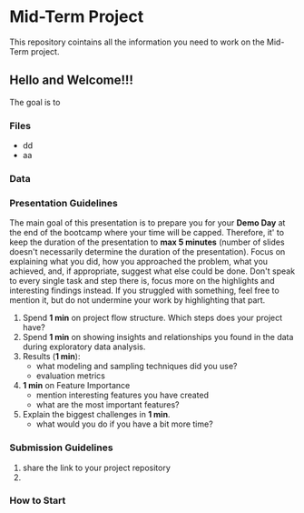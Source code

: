 # Mid-Term Project
This repository cointains all the information you need to work on the Mid-Term project.

## Hello and Welcome!!!

The goal is to 

### Files

- dd 
- aa

### Data


### Presentation Guidelines

The main goal of this presentation is to prepare you for your **Demo Day** at the end of the bootcamp where your time will be capped. Therefore, it' to keep the duration of the presentation to **max 5 minutes** (number of slides doesn't necessarily determine the duration of the presentation). Focus on explaining what you did, how you approached the problem, what you achieved, and, if appropriate, suggest what else could be done. Don't speak to every single task and step there is, focus more on the highlights and interesting findings instead. If you struggled with something, feel free to mention it, but do not undermine your work by highlighting that part.

1. Spend **1 min** on project flow structure.
    Which steps does your project have?
2. Spend **1 min** on showing insights and relationships you found in the data during exploratory data analysis.
3. Results (**1 min**):
    - what modeling and sampling techniques did you use?
    - evaluation metrics
4. **1 min** on Feature Importance
    - mention interesting features you have created
    - what are the most important features?
5. Explain the biggest challenges in **1 min**.
    - what would you do if you have a bit more time?


### Submission Guidelines

1. share the link to your project repository
2. 


### How to Start


